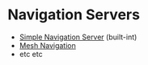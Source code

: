# Navigation Servers

* [Simple Navigation Server]() (built-int)
* [Mesh Navigation](https://github.com/uos/mesh_navigation)
* etc etc